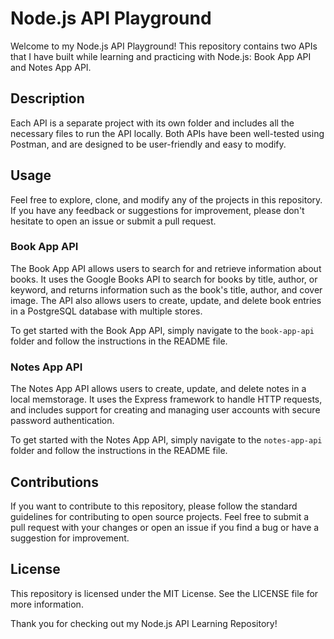 # Node.js API Playground

Welcome to my Node.js API Playground! This repository contains two APIs that I have built while learning and practicing with Node.js: Book App API and Notes App API.

## Description

Each API is a separate project with its own folder and includes all the necessary files to run the API locally. Both APIs have been well-tested using Postman, and are designed to be user-friendly and easy to modify.

## Usage

Feel free to explore, clone, and modify any of the projects in this repository. If you have any feedback or suggestions for improvement, please don't hesitate to open an issue or submit a pull request.

### Book App API

The Book App API allows users to search for and retrieve information about books. It uses the Google Books API to search for books by title, author, or keyword, and returns information such as the book's title, author, and cover image. The API also allows users to create, update, and delete book entries in a PostgreSQL database with multiple stores.

To get started with the Book App API, simply navigate to the `book-app-api` folder and follow the instructions in the README file.

### Notes App API

The Notes App API allows users to create, update, and delete notes in a local memstorage. It uses the Express framework to handle HTTP requests, and includes support for creating and managing user accounts with secure password authentication.

To get started with the Notes App API, simply navigate to the `notes-app-api` folder and follow the instructions in the README file.

## Contributions

If you want to contribute to this repository, please follow the standard guidelines for contributing to open source projects. Feel free to submit a pull request with your changes or open an issue if you find a bug or have a suggestion for improvement.

## License

This repository is licensed under the MIT License. See the LICENSE file for more information.

Thank you for checking out my Node.js API Learning Repository!
